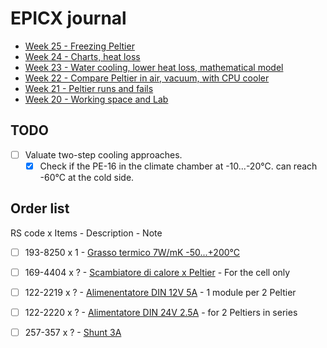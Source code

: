 # EPICX journal

- [Week 25 - Freezing Peltier](<journal/week 25.md>)
- [Week 24 - Charts, heat loss](<journal/week 24.md>)
- [Week 23 - Water cooling, lower heat loss, mathematical model](<journal/week 23.md>)
- [Week 22 - Compare Peltier in air, vacuum, with CPU cooler](<journal/week 22.md>)
- [Week 21 - Peltier runs and fails](<journal/week 21.md>)
- [Week 20 - Working space and Lab](<journal/week 20.md>)

## TODO

- [ ] Valuate two-step cooling approaches.
    - [x] Check if the PE-16 in the climate chamber at -10...-20&deg;C. can reach -60&deg;C at the cold side.

## Order list
RS code x Items - Description - Note
- [ ] 193-8250 x 1 - [Grasso termico 7W/mK -50...+200&deg;C](https://it.rs-online.com/web/p/grasso-termico/1938250)
- [ ] 169-4404 x ? - [Scambiatore di calore x Peltier](https://it.rs-online.com/web/p/scambiatori-di-calore-a-piastre/1694404) - For the cell only
- [ ] 122-2219 x ? - [Alimenentatore DIN 12V 5A](https://it.rs-online.com/web/p/alimentatori-per-guida-din/1222219) - 1 module per 2 Peltier
- [ ] 122-2220 x ? - [Alimentatore DIN 24V 2.5A](https://it.rs-online.com/web/p/alimentatori-per-guida-din/1222220) - for 2 Peltiers in series
- [ ] 257-357 x ? - [Shunt 3A](https://it.rs-online.com/web/p/shunt/0257357)

